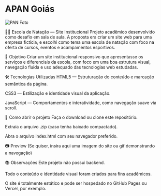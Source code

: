  # APAN Goiás 
 ![PAN Foto](https://github.com/ArthurGarcs/APAN-Goi-s-/assets/138077549/244fccc5-2132-4bda-8992-4ac959f62673)

  🏊‍♂️ Escola de Natação — Site Institucional
Projeto acadêmico desenvolvido como desafio em sala de aula. A proposta era criar um site web para uma empresa fictícia, e escolhi como tema uma escola de natação com foco na oferta de cursos, eventos e acampamentos esportivos.

📌 Objetivo
Criar um site institucional responsivo que apresentasse os serviços e diferenciais da escola, com foco em uma boa estrutura visual, navegação fluida e uso adequado das tecnologias web estudadas.

🛠 Tecnologias Utilizadas
HTML5 — Estruturação do conteúdo e marcação semântica da página.

CSS3 — Estilização e identidade visual da aplicação.

JavaScript — Comportamentos e interatividade, como navegação suave via scroll.

📂 Como abrir o projeto
Faça o download ou clone este repositório.

Extraia o arquivo .zip (caso tenha baixado compactado).

Abra o arquivo index.html com seu navegador preferido.

📷 Preview
(Se quiser, insira aqui uma imagem do site ou gif demonstrando a navegação)

📚 Observações
Este projeto não possui backend.

Todo o conteúdo e identidade visual foram criados para fins acadêmicos.

O site é totalmente estático e pode ser hospedado no GitHub Pages ou Vercel, por exemplo.

